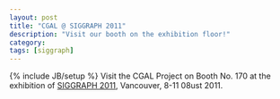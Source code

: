 ```yaml
---
layout: post
title: "CGAL @ SIGGRAPH 2011"
description: "Visit our booth on the exhibition floor!"
category: 
tags: [siggraph]
---
```

{% include JB/setup %}
Visit the CGAL Project on Booth No. 170 at the exhibition of <a href="http://www.siggraph.org/s2011/">SIGGRAPH 2011</a>, Vancouver, 8-11 08ust 2011.
